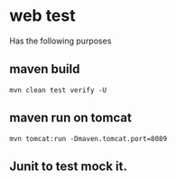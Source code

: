 # web test
Has the following purposes


## maven build
```
mvn clean test verify -U
```

## maven run on tomcat
```
mvn tomcat:run -Dmaven.tomcat.port=8089
```

## Junit to test mock it.

